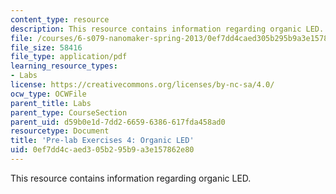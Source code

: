 ```yaml
---
content_type: resource
description: This resource contains information regarding organic LED.
file: /courses/6-s079-nanomaker-spring-2013/0ef7dd4caed305b295b9a3e157862e80_MIT6_S079S13_prelab04.pdf
file_size: 58416
file_type: application/pdf
learning_resource_types:
- Labs
license: https://creativecommons.org/licenses/by-nc-sa/4.0/
ocw_type: OCWFile
parent_title: Labs
parent_type: CourseSection
parent_uid: d59b0e1d-7dd2-6659-6386-617fda458ad0
resourcetype: Document
title: 'Pre-lab Exercises 4: Organic LED'
uid: 0ef7dd4c-aed3-05b2-95b9-a3e157862e80
---
```

This resource contains information regarding organic LED.